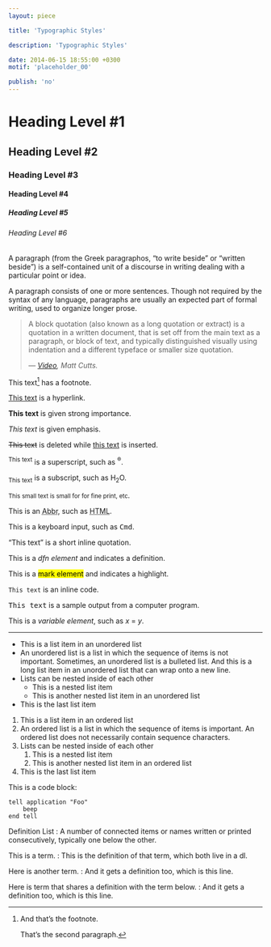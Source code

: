 ```yaml
---
layout: piece

title: 'Typographic Styles'

description: 'Typographic Styles'

date: 2014-06-15 18:55:00 +0300
motif: 'placeholder_00'

publish: 'no'
---
```


# Heading Level #1
## Heading Level #2
### Heading Level #3
#### Heading Level #4
##### Heading Level #5
###### Heading Level #6

A paragraph (from the Greek paragraphos, “to write beside” or “written beside”) is a self-contained unit of a discourse in writing dealing with a particular point or idea.

A paragraph consists of one or more sentences. Though not required by the syntax of any language, paragraphs are usually an expected part of formal writing, used to organize longer prose.

> A block quotation (also known as a long quotation or extract) is a quotation in a written document, that is set off from the main text as a paragraph, or block of text, and typically distinguished visually using indentation and a different typeface or smaller size quotation.
>
> — <cite>[Video](http://www.youtube.com/watch?v=6r7E-69MIOU "Matt Cutts on YouTube"), Matt Cutts.</cite>

This text[^footnote] has a footnote.

[This text](http://www.andreaburan.com/ "Andrea Buran’s Sitefolio") is a hyperlink.

**This text** is given strong importance.

*This text* is given emphasis.

<del>This text</del> is deleted while <ins>this text</ins> is inserted.

<sup>This text</sup> is a superscript, such as <sup>®</sup>.

<sub>This text</sub> is a subscript, such as H<sub>2</sub>O.

<small>This small text is small for for fine print, etc</small>.

This is an <abbr title="Abbreviation">Abbr</abbr>, such as <abbr title="HyperText Markup Language">HTML</abbr>.

This is a keyboard input, such as <kbd>Cmd</kbd>.

<q cite="https://developer.mozilla.org/en-US/docs/HTML/Element/q">This text</q> is a short inline quotation.

This is a <dfn>dfn element</dfn> and indicates a definition.

This is a <mark>mark element</mark> and indicates a highlight.

`This text` is an inline code.

<samp>This text</samp> is a sample output from a computer program.

This is a <var>variable element</var>, such as <var>x</var> = <var>y</var>.

***

+ This is a list item in an unordered list
+ An unordered list is a list in which the sequence of items is not important. Sometimes, an unordered list is a bulleted list. And this is a long list item in an unordered list that can wrap onto a new line.
+ Lists can be nested inside of each other
    + This is a nested list item
    + This is another nested list item in an unordered list
+ This is the last list item

1. This is a list item in an ordered list
1. An ordered list is a list in which the sequence of items is important. An ordered list does not necessarily contain sequence characters.
1. Lists can be nested inside of each other
    1. This is a nested list item
    1. This is another nested list item in an ordered list
1. This is the last list item

This is a code block:

    tell application "Foo"
        beep
    end tell

Definition List
: A number of connected items or names written or printed consecutively, typically one below the other.

This is a term.
: This is the definition of that term, which both live in a dl.

Here is another term.
: And it gets a definition too, which is this line.

Here is term that shares a definition with the term below.
: And it gets a definition too, which is this line.

[^footnote]: And that’s the footnote.

    That’s the second paragraph.
